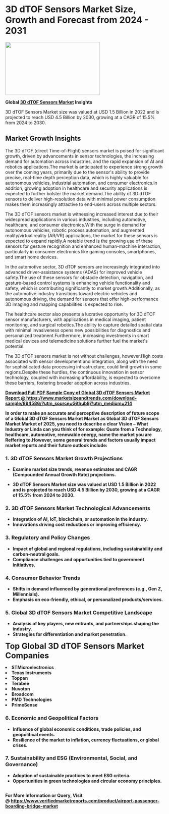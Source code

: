 <H1>3D dTOF Sensors Market Size, Growth and Forecast from 2024 - 2031</H1><img class="aligncenter size-medium wp-image-584254" src="https://thirdeyenews.in/wp-content/uploads/2024/09/Global-Market-Research-300x168.jpeg" alt="" width="300" height="168" /><p><strong>Global&nbsp;<a href="https://www.marketsizeandtrends.com/download-sample/894586/?utm_source=Github8j?utm_medium=214">3D dTOF Sensors Market</a> Insights</strong></p><p>3D dTOF Sensors Market size was valued at USD 1.5 Billion in 2022 and is projected to reach USD 4.5 Billion by 2030, growing at a CAGR of 15.5% from 2024 to 2030.</p><p><h2>Market Growth Insights</h2> <p>The 3D dTOF (direct Time-of-Flight) sensors market is poised for significant growth, driven by advancements in sensor technologies, the increasing demand for automation across industries, and the rapid expansion of AI and robotics applications.The market is anticipated to experience strong growth over the coming years, primarily due to the sensor's ability to provide precise, real-time depth perception data, which is highly valuable for autonomous vehicles, industrial automation, and consumer electronics.In addition, growing adoption in healthcare and security applications is expected to further bolster the market demand.The ability of 3D dTOF sensors to deliver high-resolution data with minimal power consumption makes them increasingly attractive to end-users across multiple sectors.</p> <p><strong><a href="#"></a></strong></p> <p>The 3D dTOF sensors market is witnessing increased interest due to their widespread applications in various industries, including automotive, healthcare, and consumer electronics.With the surge in demand for autonomous vehicles, robotic process automation, and augmented reality/virtual reality (AR/VR) applications, the market for these sensors is expected to expand rapidly.A notable trend is the growing use of these sensors for gesture recognition and enhanced human-machine interaction, particularly in consumer electronics like gaming consoles, smartphones, and smart home devices.</p> <p>In the automotive sector, 3D dTOF sensors are increasingly integrated into advanced driver-assistance systems (ADAS) for improved vehicle safety.The use of these sensors for obstacle detection, navigation, and gesture-based control systems is enhancing vehicle functionality and safety, which is contributing significantly to market growth.Additionally, as the automotive industry transitions toward electric vehicles and autonomous driving, the demand for sensors that offer high-performance 3D imaging and mapping capabilities is expected to rise.</p> <p>The healthcare sector also presents a lucrative opportunity for 3D dTOF sensor manufacturers, with applications in medical imaging, patient monitoring, and surgical robotics.The ability to capture detailed spatial data with minimal invasiveness opens new possibilities for diagnostics and personalized treatment.Furthermore, increasing investments in smart medical devices and telemedicine solutions further fuel the market's potential.</p> <p>The 3D dTOF sensors market is not without challenges, however.High costs associated with sensor development and integration, along with the need for sophisticated data processing infrastructure, could limit growth in some regions.Despite these hurdles, the continuous innovation in sensor technology, coupled with increasing affordability, is expected to overcome these barriers, fostering broader adoption across industries.</p> <p><strong><a href="#"></p><p><span class=""><strong>Download Full PDF Sample Copy of Global 3D dTOF Sensors Market Report</strong> @ <a href="https://www.marketsizeandtrends.com/download-sample/894586/?utm_source=Github8j?utm_medium=214" target="_blank">https://www.marketsizeandtrends.com/download-sample/894586/?utm_source=Github8j?utm_medium=214</a></span></p><p>In order to make an accurate and perceptive description of future scope of a Global&nbsp;3D dTOF Sensors Market Market as Global&nbsp;3D dTOF Sensors Market Market of 2025, you need to describe a clear Vision &ndash; What Industry or Linda can you think of for example: Quote from a Technology, healthcare, automotive, renewable energy, name the market you are Reffering to.However, some general trends and factors usually impact market reports and their future outlook include:</p><h3>1.&nbsp;<strong>3D dTOF Sensors Market Growth Projections</strong></h3><ul><li>Examine market size trends, revenue estimates and CAGR (Compounded Annual Growth Rate) projections.</li><li><p>3D dTOF Sensors Market size was valued at USD 1.5 Billion in 2022 and is projected to reach USD 4.5 Billion by 2030, growing at a CAGR of 15.5% from 2024 to 2030.</p></li></ul><h3>2.&nbsp;<strong>3D dTOF Sensors Market Technological Advancements</strong></h3><ul><li>Integration of AI, IoT, blockchain, or automation in the industry.</li><li>Innovations driving cost reductions or improving efficiency.</li></ul><h3>3.&nbsp;<strong>Regulatory and Policy Changes</strong></h3><ul><li>Impact of global and regional regulations, including sustainability and carbon-neutral goals.</li><li>Compliance challenges and opportunities tied to government initiatives.</li></ul><h3>4.&nbsp;<strong>Consumer Behavior Trends</strong></h3><ul><li>Shifts in demand influenced by generational preferences (e.g., Gen Z, Millennials).</li><li>Emphasis on eco-friendly, ethical, or personalized products/services.</li></ul><h3>5.&nbsp;<strong>Global 3D dTOF Sensors Market Competitive Landscape</strong></h3><ul><li>Analysis of key players, new entrants, and partnerships shaping the industry.</li><li>Strategies for differentiation and market penetration.</li></ul><p data-pm-slice="1 1 []"><span style="color: inherit; font-family: inherit; font-size: 25px;">Top Global 3D dTOF Sensors Market Companies</span></p><div class="" data-test-id=""><p><li>STMicroelectronics</li><li> Texas Instruments</li><li> Toppan</li><li> Terabee</li><li> Nuvoton</li><li> Broadcom</li><li> PMD Technologies</li><li> PrimeSense</li></p></div><h3>6.&nbsp;<strong>Economic and Geopolitical Factors</strong></h3><ul><li>Influence of global economic conditions, trade policies, and geopolitical events.</li><li>Resilience of the market to inflation, currency fluctuations, or global crises.</li></ul><h3>7.&nbsp;<strong>Sustainability and ESG (Environmental, Social, and Governance)</strong></h3><ul><li>Adoption of sustainable practices to meet ESG criteria.</li><li>Opportunities in green technologies and circular economy principles.</li></ul><h2><strong style="font-size: 14px;">For More Information or Query, Visit @&nbsp;</strong><a style="background-color: #ffffff; font-size: 14px;" href="https://www.marketsizeandtrends.com/report/3d-dtof-sensors-market/" target="_blank">https://www.verifiedmarketreports.com/product/airport-passenger-boarding-bridge-market</a></h2>